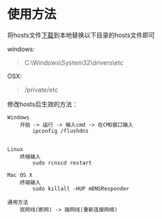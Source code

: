 # 使用方法

将hosts文件[下载](https://github.com/maoguy/LastestHosts/archive/master.zip)到本地替换以下目录的hosts文件即可

windows:

>C:\Windows\System32\drivers\etc

OSX:

>/private/etc

修改hosts后生效的方法：

	Windows
		开始 -> 运行 -> 输入cmd -> 在CMD窗口输入
			ipconfig /flushdns


	Linux
		终端输入
			sudo rcnscd restart

	Mac OS X
		终端输入
			sudo killall -HUP mDNSResponder

	通用方法
		拔网线(断网) -> 插网线(重新连接网络)
